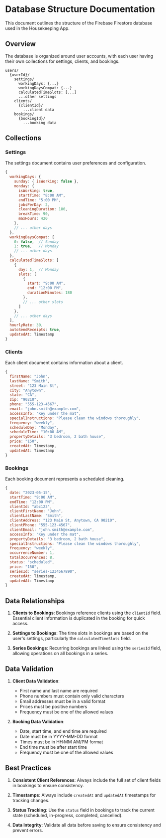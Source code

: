 # Database Structure Documentation

This document outlines the structure of the Firebase Firestore database used in the Housekeeping App.

## Overview

The database is organized around user accounts, with each user having their own collections for settings, clients, and bookings.

```
users/
  {userId}/
    settings/
      workingDays: {...}
      workingDaysCompat: {...}
      calculatedTimeSlots: [...]
      ...other settings
    clients/
      {clientId}/
        ...client data
    bookings/
      {bookingId}/
        ...booking data
```

## Collections

### Settings

The settings document contains user preferences and configuration.

```javascript
{
  workingDays: {
    sunday: { isWorking: false },
    monday: { 
      isWorking: true,
      startTime: "8:00 AM",
      endTime: "5:00 PM",
      jobsPerDay: 2,
      cleaningDuration: 180,
      breakTime: 90,
      maxHours: 420
    },
    // ... other days
  },
  workingDaysCompat: {
    0: false,  // Sunday
    1: true,   // Monday
    // ... other days
  },
  calculatedTimeSlots: [
    {
      day: 1,  // Monday
      slots: [
        {
          start: "9:00 AM",
          end: "12:00 PM",
          durationMinutes: 180
        },
        // ... other slots
      ]
    },
    // ... other days
  ],
  hourlyRate: 30,
  autoSendReceipts: true,
  updatedAt: Timestamp
}
```

### Clients

Each client document contains information about a client.

```javascript
{
  firstName: "John",
  lastName: "Smith",
  street: "123 Main St",
  city: "Anytown",
  state: "CA",
  zip: "90210",
  phone: "555-123-4567",
  email: "john.smith@example.com",
  accessInfo: "Key under the mat",
  specialInstructions: "Please clean the windows thoroughly",
  frequency: "weekly",
  scheduleDay: "Monday",
  scheduleTime: "10:00 AM",
  propertyDetails: "3 bedroom, 2 bath house",
  price: "150",
  createdAt: Timestamp,
  updatedAt: Timestamp
}
```

### Bookings

Each booking document represents a scheduled cleaning.

```javascript
{
  date: "2023-05-15",
  startTime: "9:00 AM",
  endTime: "12:00 PM",
  clientId: "abc123",
  clientFirstName: "John",
  clientLastName: "Smith",
  clientAddress: "123 Main St, Anytown, CA 90210",
  clientPhone: "555-123-4567",
  clientEmail: "john.smith@example.com",
  accessInfo: "Key under the mat",
  propertyDetails: "3 bedroom, 2 bath house",
  specialInstructions: "Please clean the windows thoroughly",
  frequency: "weekly",
  occurrenceNumber: 1,
  totalOccurrences: 8,
  status: "scheduled",
  price: "150",
  seriesId: "series-1234567890",
  createdAt: Timestamp,
  updatedAt: Timestamp
}
```

## Data Relationships

1. **Clients to Bookings**: Bookings reference clients using the `clientId` field. Essential client information is duplicated in the booking for quick access.

2. **Settings to Bookings**: The time slots in bookings are based on the user's settings, particularly the `calculatedTimeSlots` field.

3. **Series Bookings**: Recurring bookings are linked using the `seriesId` field, allowing operations on all bookings in a series.

## Data Validation

1. **Client Data Validation**:
   - First name and last name are required
   - Phone numbers must contain only valid characters
   - Email addresses must be in a valid format
   - Prices must be positive numbers
   - Frequency must be one of the allowed values

2. **Booking Data Validation**:
   - Date, start time, and end time are required
   - Date must be in YYYY-MM-DD format
   - Times must be in HH:MM AM/PM format
   - End time must be after start time
   - Frequency must be one of the allowed values

## Best Practices

1. **Consistent Client References**: Always include the full set of client fields in bookings to ensure consistency.

2. **Timestamps**: Always include `createdAt` and `updatedAt` timestamps for tracking changes.

3. **Status Tracking**: Use the `status` field in bookings to track the current state (scheduled, in-progress, completed, cancelled).

4. **Data Integrity**: Validate all data before saving to ensure consistency and prevent errors. 